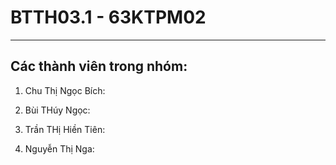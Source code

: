 # BTTH03.1 - 63KTPM02

---

## Các thành viên trong nhóm:
1. Chu Thị Ngọc Bích:

2. Bùi THúy Ngọc:

3. Trần THị Hiền Tiên:

4. Nguyễn Thị Nga: 

